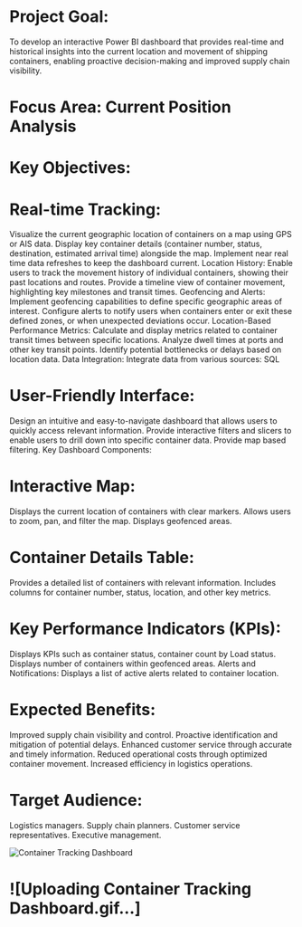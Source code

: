# Project Goal: 
To develop an interactive Power BI dashboard that provides real-time and historical insights into the current location and movement of shipping containers, enabling proactive decision-making and improved supply chain visibility.

# Focus Area: Current Position Analysis

# Key Objectives:

# Real-time Tracking:
Visualize the current geographic location of containers on a map using GPS or AIS data.
Display key container details (container number, status, destination, estimated arrival time) alongside the map.
Implement near real time data refreshes to keep the dashboard current.
Location History:
Enable users to track the movement history of individual containers, showing their past locations and routes.
Provide a timeline view of container movement, highlighting key milestones and transit times.
Geofencing and Alerts:
Implement geofencing capabilities to define specific geographic areas of interest.
Configure alerts to notify users when containers enter or exit these defined zones, or when unexpected deviations occur.
Location-Based Performance Metrics:
Calculate and display metrics related to container transit times between specific locations.
Analyze dwell times at ports and other key transit points.
Identify potential bottlenecks or delays based on location data.
Data Integration:
Integrate data from various sources:
SQL
# User-Friendly Interface:
Design an intuitive and easy-to-navigate dashboard that allows users to quickly access relevant information.
Provide interactive filters and slicers to enable users to drill down into specific container data.
Provide map based filtering.
Key Dashboard Components:

# Interactive Map:
Displays the current location of containers with clear markers.
Allows users to zoom, pan, and filter the map.
Displays geofenced areas.

# Container Details Table:
Provides a detailed list of containers with relevant information.
Includes columns for container number, status, location, and other key metrics.

# Key Performance Indicators (KPIs):
Displays KPIs such as container status, container count by Load status.
Displays number of containers within geofenced areas.
Alerts and Notifications:
Displays a list of active alerts related to container location.

# Expected Benefits:
Improved supply chain visibility and control.
Proactive identification and mitigation of potential delays.
Enhanced customer service through accurate and timely information.
Reduced operational costs through optimized container movement.
Increased efficiency in logistics operations.

# Target Audience:
Logistics managers.
Supply chain planners.
Customer service representatives.
Executive management.


![Container Tracking Dashboard](https://github.com/user-attachments/assets/4076c8aa-cdc2-460d-a547-46565ded86c8)

# ![Uploading Container Tracking Dashboard.gif…]

